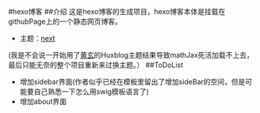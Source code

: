 #hexo博客
##介绍
这是hexo博客的生成项目，hexo博客本体是挂载在githubPage上的一个静态网页博客。
- 主题：[next](https://github.com/iissnan/hexo-theme-next)

(我是不会说一开始用了[黄玄](https://github.com/Kaijun/hexo-theme-huxblog)的Huxblog主题结果导致mathJax死活加载不上去，最后只能无奈的整个项目重新来过换主题。）
##ToDoList
- 增加sidebar界面(作者似乎已经在模板里留出了增加sideBar的空间，但是可能要自己熟悉一下怎么用swig模板语言了)
- 增加about界面
